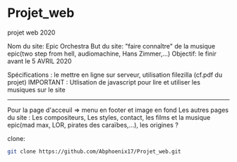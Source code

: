 # Projet_web
 projet web 2020
  
  Nom du site: Epic Orchestra 
  But du site: "faire connaître" de la musique epic(two step from hell, audiomachine, Hans Zimmer,...) 
  Objectif: le finir avant le 5 AVRIL 2020
  
  Spécifications : le mettre en ligne sur serveur, utilisation filezilla (cf.pdf du projet)
                IMPORTANT : Utlisation de javascript pour lire et utiliser les musiques sur le site


_______________________________________________________________________________________________________

Pour la page d'acceuil => menu en footer et image en fond 
Les autres pages du site : Les compositeurs, Les styles, contact, les films et la musique epic(mad max, LOR, pirates des caraïbes,...), les origines ?



clone: 
```bash
git clone https://github.com/Abphoenix17/Projet_web.git
```
